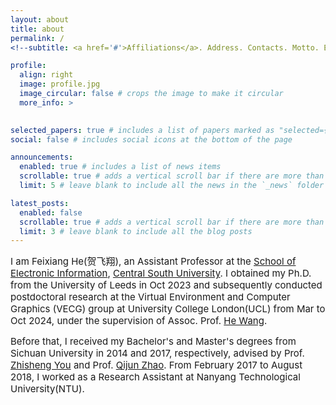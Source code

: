 ```yaml
---
layout: about
title: about
permalink: /
<!--subtitle: <a href='#'>Affiliations</a>. Address. Contacts. Motto. Etc.-->

profile:
  align: right
  image: profile.jpg
  image_circular: false # crops the image to make it circular
  more_info: >
    

selected_papers: true # includes a list of papers marked as "selected={true}"
social: false # includes social icons at the bottom of the page

announcements:
  enabled: true # includes a list of news items
  scrollable: true # adds a vertical scroll bar if there are more than 3 news items
  limit: 5 # leave blank to include all the news in the `_news` folder

latest_posts:
  enabled: false
  scrollable: true # adds a vertical scroll bar if there are more than 3 new posts items
  limit: 3 # leave blank to include all the blog posts
---
```

<span style="font-size:15px;">I am Feixiang He(贺飞翔), an Assistant Professor at the [School of Electronic Information](https://ei.csu.edu.cn/), [Central South University](https://www.csu.edu.cn/). I obtained my Ph.D. from the University of Leeds in Oct 2023 and subsequently conducted postdoctoral research at the Virtual Environment and Computer Graphics (VECG) group at University College London(UCL) from Mar to Oct 2024, under the supervision of Assoc. Prof. [He Wang](https://drhewang.com/).</span>

<span style="font-size:15px;">Before that, I received my Bachelor's and Master's degrees from Sichuan University in 2014 and 2017, respectively, advised by Prof. [Zhisheng You](https://cs.scu.edu.cn/info/1072/7312.htm) and Prof. [Qijun Zhao](http://scubrl.org/qjzhao). From February 2017 to August 2018, I worked as a Research Assistant at Nanyang Technological University(NTU).</span>



